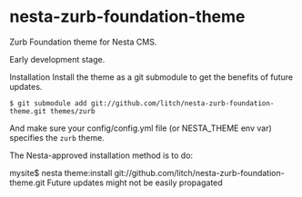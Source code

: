 nesta-zurb-foundation-theme
===========================

Zurb Foundation theme for Nesta CMS.

Early development stage.

Installation
Install the theme as a git submodule to get the benefits of future updates.

    $ git submodule add git://github.com/litch/nesta-zurb-foundation-theme.git themes/zurb

And make sure your config/config.yml file (or NESTA_THEME env var) specifies the `zurb` theme.

The Nesta-approved installation method is to do:

mysite$ nesta theme:install git://github.com/litch/nesta-zurb-foundation-theme.git
Future updates might not be easily propagated

